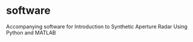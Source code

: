 # software
Accompanying software for Introduction to Synthetic Aperture Radar Using Python and MATLAB
